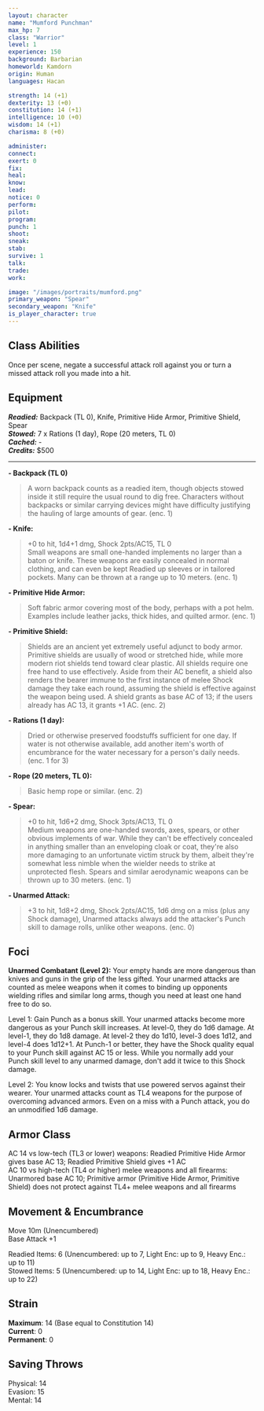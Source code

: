 ```yaml
---
layout: character
name: "Mumford Punchman"
max_hp: 7
class: "Warrior"
level: 1
experience: 150
background: Barbarian
homeworld: Kamdorn
origin: Human
languages: Hacan

strength: 14 (+1)
dexterity: 13 (+0)
constitution: 14 (+1)
intelligence: 10 (+0)
wisdom: 14 (+1)
charisma: 8 (+0)

administer:
connect:
exert: 0
fix: 
heal:
know:
lead:
notice: 0
perform:
pilot:
program:
punch: 1
shoot: 
sneak:
stab:
survive: 1
talk:
trade:
work:

image: "/images/portraits/mumford.png"
primary_weapon: "Spear"
secondary_weapon: "Knife"
is_player_character: true
---
```


## Class Abilities
Once per scene, negate a successful attack roll against you or turn a missed attack roll you made into a hit.

## Equipment

***Readied:*** Backpack (TL 0), Knife, Primitive Hide Armor, Primitive Shield, Spear  
***Stowed:*** 7 x Rations (1 day), Rope (20 meters, TL 0)  
***Cached:*** -  
***Credits:*** $500  

---

**- Backpack (TL 0)**  
>A worn backpack counts as a readied item, though objects stowed inside it still require the usual round to dig free. Characters without backpacks or similar carrying devices might have difficulty justifying the hauling of large amounts of gear. (enc. 1)

**- Knife:**  
>+0 to hit, 1d4+1 dmg, Shock 2pts/AC15, TL 0  
>Small weapons are small one-handed implements no larger than a baton or knife. These weapons are easily concealed in normal clothing, and can even be kept Readied up sleeves or in tailored pockets. Many can be thrown at a range up to 10 meters. (enc. 1)

**- Primitive Hide Armor:**  
>Soft fabric armor covering most of the body, perhaps with a pot helm. Examples include leather jacks, thick hides, and quilted armor. (enc. 1)

**- Primitive Shield:**  
>Shields are an ancient yet extremely useful adjunct to body armor. Primitive shields are usually of wood or stretched hide, while more modern riot shields tend toward clear plastic. All shields require one free hand to use effectively. Aside from their AC benefit, a shield also renders the bearer immune to the first instance of melee Shock damage they take each round, assuming the shield is effective against the weapon being used. A shield grants as base AC of 13; if the users already has AC 13, it grants +1 AC. (enc. 2)

**- Rations (1 day):**  
>Dried or otherwise preserved foodstuffs sufficient for one day. If water is not otherwise available, add another item's worth of encumbrance for the water necessary for a person's daily needs. (enc. 1 for 3)

**- Rope (20 meters, TL 0):**  
>Basic hemp rope or similar. (enc. 2)

**- Spear:**  
>+0 to hit, 1d6+2 dmg, Shock 3pts/AC13, TL 0  
>Medium weapons are one-handed swords, axes, spears, or other obvious implements of war. While they can't be effectively concealed in anything smaller than an enveloping cloak or coat, they're also more damaging to an unfortunate victim struck by them, albeit they're somewhat less nimble when the wielder needs to strike at unprotected flesh. Spears and similar aerodynamic weapons can be thrown up to 30 meters. (enc. 1)

**- Unarmed Attack:**  
>+3 to hit, 1d8+2 dmg, Shock 2pts/AC15, 1d6 dmg on a miss (plus any Shock damage), Unarmed attacks always add the attacker's Punch skill to damage rolls, unlike other weapons. (enc. 0)

## Foci

**Unarmed Combatant (Level 2):** Your empty hands are more dangerous than knives and guns in the grip of the less gifted. Your unarmed attacks are counted as melee weapons when it comes to binding up opponents wielding rifles and similar long arms, though you need at least one hand free to do so.

Level 1: Gain Punch as a bonus skill. Your unarmed attacks become more dangerous as your Punch skill increases. At level-0, they do 1d6 damage. At level-1, they do 1d8 damage. At level-2 they do 1d10, level-3 does 1d12, and level-4 does 1d12+1. At Punch-1 or better, they have the Shock quality equal to your Punch skill against AC 15 or less. While you normally add your Punch skill level to any unarmed damage, don't add it twice to this Shock damage.

Level 2: You know locks and twists that use powered servos against their wearer. Your unarmed attacks count as TL4 weapons for the purpose of overcoming advanced armors. Even on a miss with a Punch attack, you do an unmodified 1d6 damage.

## Armor Class

AC 14 vs low-tech (TL3 or lower) weapons: Readied Primitive Hide Armor gives base AC 13; Readied Primitive Shield gives +1 AC  
AC 10 vs high-tech (TL4 or higher) melee weapons and all firearms: Unarmored base AC 10; Primitive armor (Primitive Hide Armor, Primitive Shield) does not protect against TL4+ melee weapons and all firearms

## Movement & Encumbrance

Move 10m (Unencumbered)  
Base Attack +1

Readied Items: 6 (Unencumbered: up to 7, Light Enc: up to 9, Heavy Enc.: up to 11)  
Stowed Items: 5 (Unencumbered: up to 14, Light Enc: up to 18, Heavy Enc.: up to 22)

## Strain

**Maximum**: 14 (Base equal to Constitution 14)  
**Current**: 0  
**Permanent**: 0

## Saving Throws

Physical: 14  
Evasion: 15  
Mental: 14
